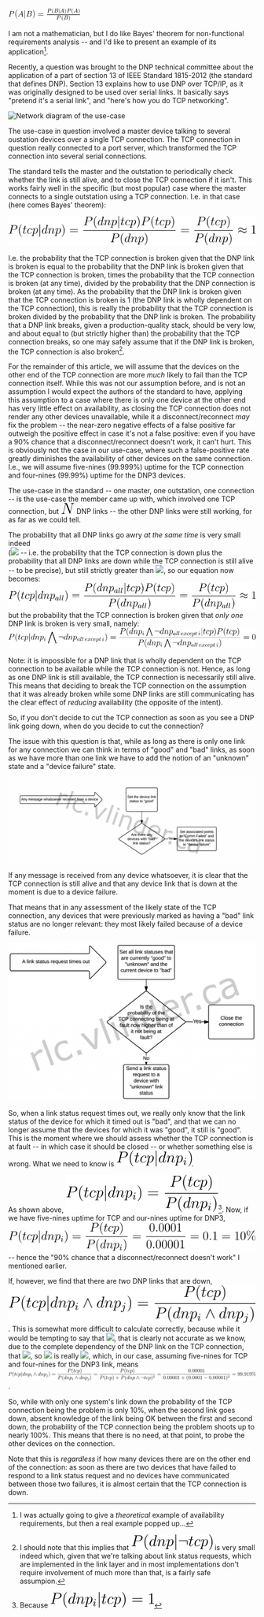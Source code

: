 <img src="/assets/2015/06/BayesTheorem.png" alt="Bayes' theorem">

I am not a mathematician, but I do like Bayes' theorem for non-functional requirements analysis -- and I'd like to present an example of its application[^1].

[^1]: I was actually going to give a _theoretical_ example of availability requirements, but then a real example popped up...

Recently, a question was brought to the DNP technical committee about the application of a part of section 13 of IEEE Standard 1815-2012 (the standard that defines DNP). Section 13 explains how to use DNP over TCP/IP, as it was originally designed to be used over serial links. It basically says "pretend it's a serial link", and "here's how you do TCP networking".

<img src="/assets/2015/06/Network-diagram-—-Bayes-New-Page-1-1024x645.png" alt="Network diagram of the use-case">

The use-case in question involved a master device talking to several oustation devices over a single TCP connection. The TCP connection in question really connected to a port server, which transformed the TCP connection into several serial connections.

The standard tells the master and the outstation to periodically check whether the link is still alive, and to close the TCP connection if it isn't. This works fairly well in the specific (but most popular) case where the master connects to a single outstation using a TCP connection. I.e. in that case (here comes Bayes' theorem):

![](/assets/2015/06/img-vN9MXmYQz9wR.svg)

I.e. the probability that the TCP connection is broken given that the DNP link is broken is equal to the probability that the DNP link is broken given that the TCP connection is broken, times the probability that the TCP connection is broken (at any time), divided by the probability that the DNP connection is broken (at any time). As the probability that the DNP link is broken given that the TCP connection is broken is 1 (the DNP link is wholly dependent on the TCP connection), this is really the probability that the TCP connection is broken divided by the probability that the DNP link is broken. The probability that a DNP link breaks, given a production-quality stack, should be very low, and about equal to (but strictly higher than) the probability that the TCP connection breaks, so one may safely assume that if the DNP link is broken, the TCP connection is also broken[^2].

[^2]: I should note that this implies that ![](/assets/2015/06/img-W78tAQXTg1Ud.svg) is very small indeed which, given that we're talking about link status requests, which are implemented in the link layer and in most implementations don't require involvement of much more than that, is a fairly safe assumpion.

For the remainder of this article, we will assume that the devices on the other end of the TCP connection are more _much_ likely to fail than the TCP connection itself. While this was not our assumption before, and is not an assumption I would expect the authors of the standard to have, applying this assumption to a case where there is only one device at the other end has very little effect on availability, as closing the TCP connection does not render any other devices unavailable, while it a disconnect/reconnect _may_ fix the problem -- the near-zero negative effects of a false positive far outweigh the positive effect in case it's not a false positive: even if you have a 90% chance that a disconnect/reconnect doesn't work, it can't hurt. This is obviously not the case in our use-case, where such a false-positive rate greatly diminishes the availability of other devices on the same connection. I.e., we will assume five-nines (99.999%) uptime for the TCP connection and four-nines (99.99%) uptime for the DNP3 devices.

The use-case in the standard -- one master, one outstation, one connection -- is the use-case the member came up with, which involved one TCP connection, but ![](/assets/2015/06/img-S33fQ48ZsdKV.svg) DNP links -- the other DNP links were still working, for as far as we could tell.

The probability that all DNP links go awry _at the same time_ is very small indeed  
(![](/assets/2015/06/img-xkUVAMtACRac.svg) -- i.e. the probability that the TCP connection is down plus the probability that all DNP links are down while the TCP connection is still alive -- to be precise), but still strictly greater than ![](/assets/2015/06/img-vVwBVP7azaXH.svg), so our equation now becomes: ![](/assets/2015/06/img-prRer2RmPB9G.svg) but the probability that the TCP connection is broken given that _only one_ DNP link is broken is very small, namely: ![](/assets/2015/06/img-bNn2Shc6eMUA.svg)

Note: it is impossible for a DNP link that is wholly dependent on the TCP connection to be available while the TCP connection is not. Hence, as long as one DNP link is still available, the TCP connection is necessarily still alive. This means that deciding to break the TCP connection on the assumption that it was already broken while some DNP links are still communicating has the clear effect of _reducing_ availability (the opposite of the intent).

So, if you don't decide to cut the TCP connection as soon as you see a DNP link going down, when do you decide to cut the connection?

The issue with this question is that, while as long as there is only one link for any connection we can think in terms of "good" and "bad" links, as soon as we have more than one link we have to add the notion of an "unknown" state and a "device failure" state.

<img src="/assets/2015/06/link-status-OK1-1024x352.png" alt="Flow chart indicating what is done when a message is received re: the link and connection statuses">

If any message is received from any device whatsoever, it is clear that the TCP connection is still alive and that any device link that is down at the moment is due to a device failure.

That means that in any assessment of the likely state of the TCP connection, any devices that were previously marked as having a "bad" link status are no longer relevant: they most likely failed because of a device failure.

<img src="/assets/2015/06/Link-status-request-time-out-1024x649.png" alt="Link status request time-out">

So, when a link status request times out, we really only know that the link status of the device for which it timed out is "bad", and that we can no longer assume that the devices for which it was "good", it still is "good". This is the moment where we should assess whether the TCP connection is at fault -- in which case it should be closed -- or whether something else is wrong. What we need to know is ![](/assets/2015/06/img-ZfQ2FyyqVTn9.svg).

As shown above, ![](/assets/2015/06/img-sTgxD6kHsFGA.svg)[^3]. Now, if we have five-nines uptime for TCP and our-nines uptime for DNP3, ![](/assets/2015/06/img-DqXxnSGmA13w.svg) -- hence the "90% chance that a disconnect/reconnect doesn't work" I mentioned earlier.

[^3]: Because ![](/assets/2015/06/img-YDjyNwNUuq99.svg)

If, however, we find that there are _two_ DNP links that are down, ![](/assets/2015/06/img-aJRaKye54enZ.svg). This is somewhat more difficult to calculate correctly, because while it would be tempting to say that ![](/assets/2015/06/img-KcGzUjtDUDbj.svg), that is clearly not accurate as we know, due to the complete dependency of the DNP link on the TCP connection, that ![](/assets/2015/06/img-cd1JczcPEhp2.svg), so ![](/assets/2015/06/img-x3CuyEz1sBVB.svg) is really ![](/assets/2015/06/img-rpkZ2UkzXbV3.svg), which, in our case, assuming five-nines for TCP and four-nines for the DNP3 link, means  
![](/assets/2015/06/img-tmZgjumTjXjB.svg).

So, while with only one system's link down the probability of the TCP connection being the problem is only 10%, when the second link goes down, absent knowledge of the link being OK between the first and second down, the probability of the TCP connection being the problem shoots up to nearly 100%. This means that there is no need, at that point, to probe the other devices on the connection.

Note that this is _regardless_ if how many devices there are on the other end of the connection: as soon as there are two devices that have failed to respond to a link status request and no devices have communicated between those two failures, it is almost certain that the TCP connection is down.